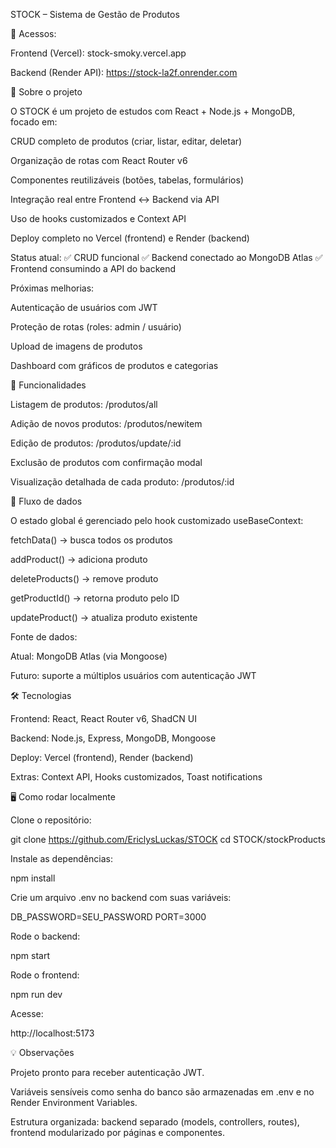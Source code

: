 STOCK – Sistema de Gestão de Produtos

🔗 Acessos:

Frontend (Vercel): stock-smoky.vercel.app

Backend (Render API): https://stock-la2f.onrender.com

🧩 Sobre o projeto

O STOCK é um projeto de estudos com React + Node.js + MongoDB, focado em:

CRUD completo de produtos (criar, listar, editar, deletar)

Organização de rotas com React Router v6

Componentes reutilizáveis (botões, tabelas, formulários)

Integração real entre Frontend ↔ Backend via API

Uso de hooks customizados e Context API

Deploy completo no Vercel (frontend) e Render (backend)

Status atual:
✅ CRUD funcional
✅ Backend conectado ao MongoDB Atlas
✅ Frontend consumindo a API do backend

Próximas melhorias:

Autenticação de usuários com JWT

Proteção de rotas (roles: admin / usuário)

Upload de imagens de produtos

Dashboard com gráficos de produtos e categorias

🚀 Funcionalidades

Listagem de produtos: /produtos/all

Adição de novos produtos: /produtos/newitem

Edição de produtos: /produtos/update/:id

Exclusão de produtos com confirmação modal

Visualização detalhada de cada produto: /produtos/:id

🔄 Fluxo de dados

O estado global é gerenciado pelo hook customizado useBaseContext:

fetchData() → busca todos os produtos

addProduct() → adiciona produto

deleteProducts() → remove produto

getProductId() → retorna produto pelo ID

updateProduct() → atualiza produto existente

Fonte de dados:

Atual: MongoDB Atlas (via Mongoose)

Futuro: suporte a múltiplos usuários com autenticação JWT

🛠️ Tecnologias

Frontend: React, React Router v6, ShadCN UI

Backend: Node.js, Express, MongoDB, Mongoose

Deploy: Vercel (frontend), Render (backend)

Extras: Context API, Hooks customizados, Toast notifications

🖥️ Como rodar localmente

Clone o repositório:

git clone https://github.com/EriclysLuckas/STOCK
cd STOCK/stockProducts


Instale as dependências:

npm install


Crie um arquivo .env no backend com suas variáveis:

DB_PASSWORD=SEU_PASSWORD
PORT=3000


Rode o backend:

npm start


Rode o frontend:

npm run dev


Acesse:

http://localhost:5173

💡 Observações

Projeto pronto para receber autenticação JWT.

Variáveis sensíveis como senha do banco são armazenadas em .env e no Render Environment Variables.

Estrutura organizada: backend separado (models, controllers, routes), frontend modularizado por páginas e componentes.
